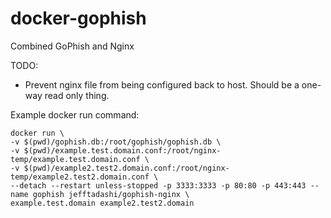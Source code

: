 # docker-gophish
Combined GoPhish and Nginx

TODO:
- Prevent nginx file from being configured back to host. Should be a one-way read only thing.

Example docker run command:
```
docker run \
-v $(pwd)/gophish.db:/root/gophish/gophish.db \
-v $(pwd)/example.test.domain.conf:/root/nginx-temp/example.test.domain.conf \
-v $(pwd)/example2.test2.domain.conf:/root/nginx-temp/example2.test2.domain.conf \
--detach --restart unless-stopped -p 3333:3333 -p 80:80 -p 443:443 --name gophish jefftadashi/gophish-nginx \
example.test.domain example2.test2.domain
```

